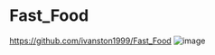 # Fast_Food
https://github.com/ivanston1999/Fast_Food
![image](https://github.com/ivanston1999/Fast_Food/assets/112934301/07319bef-4b19-4e37-b259-8ba1418ff6c7)
